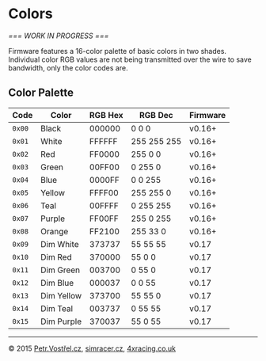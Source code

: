 Colors
======


_=== WORK IN PROGRESS ===_


Firmware features a 16-color palette of basic colors in two shades. Individual color RGB values are not being transmitted over the wire to save bandwidth, only the color codes are.


Color Palette
-------------

| Code   | Color        | RGB Hex | RGB Dec     | Firmware |
| ------ | ------------ | ------- | ----------- | -------- |
| `0x00` | Black        | 000000  | 0 0 0       | v0.16+
| `0x01` | White        | FFFFFF  | 255 255 255 | v0.16+
| `0x02` | Red          | FF0000  | 255 0 0     | v0.16+
| `0x03` | Green        | 00FF00  | 0 255 0     | v0.16+
| `0x04` | Blue         | 0000FF  | 0 0 255     | v0.16+
| `0x05` | Yellow       | FFFF00  | 255 255 0   | v0.16+
| `0x06` | Teal         | 00FFFF  | 0 255 255   | v0.16+
| `0x07` | Purple       | FF00FF  | 255 0 255   | v0.16+
| `0x08` | Orange       | FF2100  | 255 33 0    | v0.16+
| `0x09` | Dim White    | 373737  | 55 55 55    | v0.17
| `0x10` | Dim Red      | 370000  | 55 0 0      | v0.17
| `0x11` | Dim Green    | 003700  | 0 55 0      | v0.17
| `0x12` | Dim Blue     | 000037  | 0 0 55      | v0.17
| `0x13` | Dim Yellow   | 373700  | 55 55 0     | v0.17
| `0x14` | Dim Teal     | 003737  | 0 55 55     | v0.17
| `0x15` | Dim Purple	| 370037  | 55 0 55     | v0.17


---
© 2015
[Petr.Vostřel.cz](http://petr.vostrel.cz),
[simracer.cz](http://simracer.cz),
[4xracing.co.uk](http://4xracing.co.uk)
